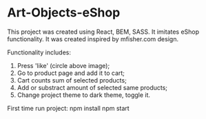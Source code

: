 # Art-Objects-eShop

This project was created using React, BEM, SASS. It imitates eShop functionality. It was created inspired by mfisher.com design.

Functionality includes:

1. Press 'like' (circle above image);
2. Go to product page and add it to cart;
3. Cart counts sum of selected products;
4. Add or substract amount of selected same products;
5. Change project theme to dark theme, toggle it.

First time run project: npm install npm start
